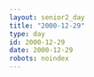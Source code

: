 ```yaml
---
layout: senior2_day
title: "2000-12-29"
type: day
id: 2000-12-29
date: 2000-12-29
robots: noindex
---
```


